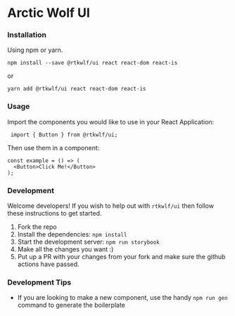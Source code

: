 # Arctic Wolf UI
 
### Installation

Using npm or yarn.
```
npm install --save @rtkwlf/ui react react-dom react-is
```
or
```
yarn add @rtkwlf/ui react react-dom react-is
```

### Usage

Import the components you would like to use in your React Application:

` import { Button } from @rtkwlf/ui;`

Then use them in a component:
```
const example = () => (
  <Button>Click Me!</Button>
);
```

### Development

Welcome developers! If you wish to help out with `rtkwlf/ui` then follow these instructions to get started.

1. Fork the repo
2. Install the dependencies: `npm install`
3. Start the development server: `npm run storybook`
4. Make all the changes you want :)
5. Put up a PR with your changes from your fork and make sure the github actions have passed.

### Development Tips
- If you are looking to make a new component, use the handy `npm run gen` command to generate the boilerplate

